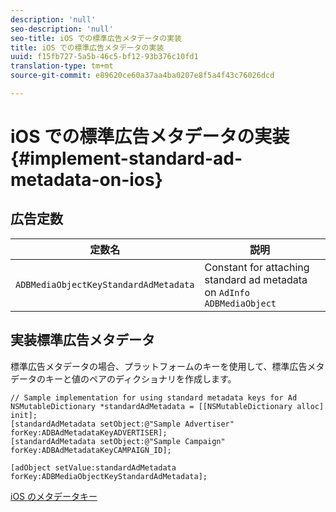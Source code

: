 ```yaml
---
description: 'null'
seo-description: 'null'
seo-title: iOS での標準広告メタデータの実装
title: iOS での標準広告メタデータの実装
uuid: f15fb727-5a5b-46c5-bf12-93b376c10fd1
translation-type: tm+mt
source-git-commit: e89620ce60a37aa4ba0207e8f5a4f43c76026dcd

---
```



# iOS での標準広告メタデータの実装{#implement-standard-ad-metadata-on-ios}

## 広告定数

| 定数名 | 説明   |
|---|---|
| `ADBMediaObjectKeyStandardAdMetadata` | Constant for attaching standard ad metadata on `AdInfo ADBMediaObject` |

## 実装標準広告メタデータ

標準広告メタデータの場合、プラットフォームのキーを使用して、標準広告メタデータのキーと値のペアのディクショナリを作成します。

```
// Sample implementation for using standard metadata keys for Ad 
NSMutableDictionary *standardAdMetadata = [[NSMutableDictionary alloc] init]; 
[standardAdMetadata setObject:@"Sample Advertiser" forKey:ADBAdMetadataKeyADVERTISER]; 
[standardAdMetadata setObject:@"Sample Campaign" forKey:ADBAdMetadataKeyCAMPAIGN_ID]; 
 
[adObject setValue:standardAdMetadata forKey:ADBMediaObjectKeyStandardAdMetadata];
```

[iOS のメタデータキー](/help/sdk-implement/track-av-playback/impl-std-metadata/ios-metadata-keys.md)

